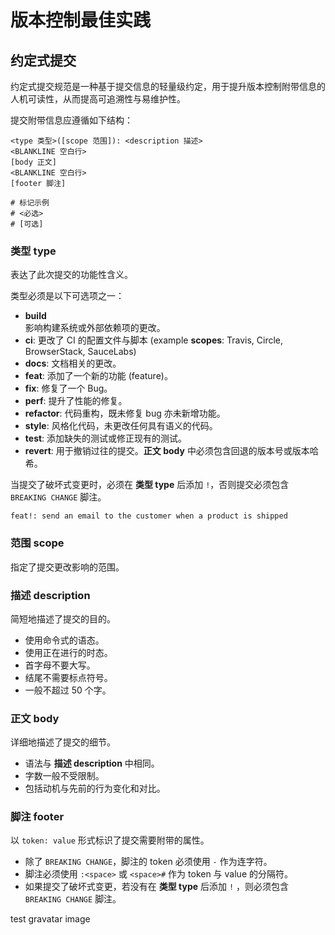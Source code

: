 # 版本控制最佳实践

## 约定式提交

约定式提交规范是一种基于提交信息的轻量级约定，用于提升版本控制附带信息的人机可读性，从而提高可追溯性与易维护性。

提交附带信息应遵循如下结构：

```shell
<type 类型>([scope 范围]): <description 描述>
<BLANKLINE 空白行>
[body 正文]
<BLANKLINE 空白行>
[footer 脚注]

# 标记示例
# <必选>
# [可选]
```

### 类型 type

表达了此次提交的功能性含义。

类型必须是以下可选项之一：

- **build**  
  影响构建系统或外部依赖项的更改。
- **ci**: 更改了 CI 的配置文件与脚本 (example **scopes**: Travis, Circle, BrowserStack, SauceLabs)
- **docs**: 文档相关的更改。
- **feat**: 添加了一个新的功能 (feature)。
- **fix**: 修复了一个 Bug。
- **perf**: 提升了性能的修复。
- **refactor**: 代码重构，既未修复 bug 亦未新增功能。
- **style**: 风格化代码，未更改任何具有语义的代码。
- **test**: 添加缺失的测试或修正现有的测试。
- **revert**: 用于撤销过往的提交。**正文 body** 中必须包含回退的版本号或版本哈希。

当提交了破坏式变更时，必须在 **类型 type** 后添加 `!`，否则提交必须包含 `BREAKING CHANGE` 脚注。

```shell
feat!: send an email to the customer when a product is shipped
```

### 范围 scope

指定了提交更改影响的范围。

### 描述 description

简短地描述了提交的目的。

- 使用命令式的语态。
- 使用正在进行的时态。
- 首字母不要大写。
- 结尾不需要标点符号。
- 一般不超过 50 个字。

### 正文 body

详细地描述了提交的细节。

- 语法与 **描述 description** 中相同。
- 字数一般不受限制。
- 包括动机与先前的行为变化和对比。

### 脚注 footer

以 `token: value` 形式标识了提交需要附带的属性。

- 除了 `BREAKING CHANGE`，脚注的 token 必须使用 `-` 作为连字符。
- 脚注必须使用 `:<space>` 或 `<space>#` 作为 token 与 value 的分隔符。
- 如果提交了破坏式变更，若没有在 **类型 type** 后添加 `!` ，则必须包含 `BREAKING CHANGE` 脚注。

test gravatar image

